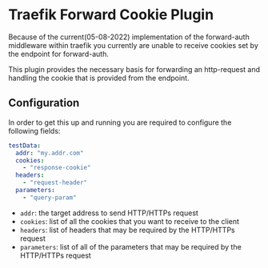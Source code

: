 # Traefik Forward Cookie Plugin
Because of the current(05-08-2022) implementation of the forward-auth middleware within traefik
you currently are unable to receive cookies set by the endpoint for forward-auth.

This plugin provides the necessary basis for forwarding an http-request and handling the cookie
that is provided from the endpoint.

## Configuration
In order to get this up and running you are required to configure the following fields:
```yaml
testData:
  addr: "my.addr.com"
  cookies:
    - "response-cookie"
  headers:
    - "request-header"
  parameters:
    - "query-param"
```
* `addr`: the target address to send HTTP/HTTPs request
* `cookies`: list of all the cookies that you want to receive to the client
* `headers`: list of headers that may be required by the HTTP/HTTPs request
* `parameters`: list of all of the parameters that may be required by the HTTP/HTTPs request
